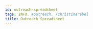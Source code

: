 ```yaml
---
id: outreach-spreadsheet
tags: INFO, #outreach, +christinarebel
title: Outreach Spreadsheet
---
```


